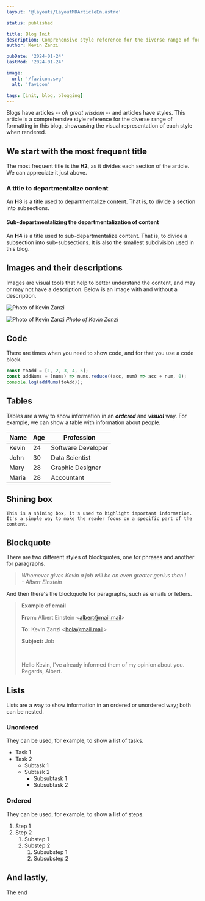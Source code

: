 ```yaml
---
layout: '@layouts/LayoutMDArticleEn.astro'

status: published

title: Blog Init
description: Comprehensive style reference for the diverse range of formatting in this blog, showcasing the visual representation of each style when rendered.
author: Kevin Zanzi

pubDate: '2024-01-24'
lastMod: '2024-01-24'

image:
  url: '/favicon.svg'
  alt: 'favicon'

tags: [init, blog, blogging]
---
```


Blogs have articles _-- oh great wisdom --_ and articles have styles. This article is a comprehensive style reference for the diverse range of formatting in this blog, showcasing the visual representation of each style when rendered.

## We start with the most frequent title

The most frequent title is the **H2**, as it divides each section of the article. We can appreciate it just above.

### A title to departmentalize content

An **H3** is a title used to departmentalize content. That is, to divide a section into subsections.

#### Sub-departmentalizing the departmentalization of content

An **H4** is a title used to sub-departmentalize content. That is, to divide a subsection into sub-subsections. It is also the smallest subdivision used in this blog.

## Images and their descriptions

Images are visual tools that help to better understand the content, and may or may not have a description. Below is an image with and without a description.

![Photo of Kevin Zanzi](/me.webp 'Photo of Kevin Zanzi')

![Photo of Kevin Zanzi](/me.webp 'Photo of Kevin Zanzi')
_Photo of Kevin Zanzi_

## Code

There are times when you need to show code, and for that you use a code block.

```js
const toAdd = [1, 2, 3, 4, 5];
const addNums = (nums) => nums.reduce((acc, num) => acc + num, 0);
console.log(addNums(toAdd));
```

## Tables

Tables are a way to show information in an **_ordered_** and **_visual_** way. For example, we can show a table with information about people.

| Name  | Age | Profession         |
| ----- | --- | ------------------ |
| Kevin | 24  | Software Developer |
| John  | 30  | Data Scientist     |
| Mary  | 28  | Graphic Designer   |
| Maria | 28  | Accountant         |

## Shining box

`This is a shining box, it's used to highlight important information. It's a simple way to make the reader focus on a specific part of the content.`

## Blockquote

There are two different styles of blockquotes, one for phrases and another for paragraphs.

> _Whomever gives Kevin a job will be an even greater genius than I <span style="white-space: nowrap;">- Albert Einstein</span>_

And then there's the blockquote for paragraphs, such as emails or letters.

> **Example of email**
>
> **From:** Albert Einstein &lt;albert@mail.mail&gt;
>
> **To:** Kevin Zanzi &lt;hola@mail.mail&gt;
>
> **Subject:** Job
>
> &nbsp;
>
> Hello Kevin, I've already informed them of my opinion about you. Regards, Albert.

## Lists

Lists are a way to show information in an ordered or unordered way; both can be nested.

### Unordered

They can be used, for example, to show a list of tasks.

- Task 1
- Task 2
  - Subtask 1
  - Subtask 2
    - Subsubtask 1
    - Subsubtask 2

### Ordered

They can be used, for example, to show a list of steps.

1. Step 1
2. Step 2
   1. Substep 1
   2. Substep 2
      1. Subsubstep 1
      2. Subsubstep 2

<!-- ## Small boxes

<section class="details-summary" >
  <details>
    <summary>I'm a summary!</summary>
  </details>
  <article>
    <p>I'm a details element! Lorem ipsum dolor sit amet consectetur adipi sicing elit. Quisquam, quod. Lorem ipsum dolor sit amet consectetur adipi sicing elit. Quisquam, quod.</p>
  </article>
</section>

---

<section class="details-summary" >
  <header>
    <span onclick="this.parentElement.toggleAttribute('aria-expanded')" aria-expanded="false">I'm a summary!</span>
  </header>
  <article>
    <p>I'm a details element! Lorem ipsum dolor sit amet consectetur adipi sicing elit. Quisquam, quod. Lorem ipsum dolor sit amet consectetur adipi sicing elit. Quisquam, quod.</p>
  </article>
</section>

---

### Grupos de pequeños cajones

<article class="details-group">
  <section class="details-summary" >
    <details>
      <summary>I'm a summary!</summary>
    </details>
    <article>
      <p>I'm a details element! Lorem ipsum dolor sit amet consectetur adipi sicing elit. Quisquam, quod. Lorem ipsum dolor sit amet consectetur adipi sicing elit. Quisquam, quod.</p>
    </article>
  </section>
  <section class="details-summary" >
    <details>
      <summary>I'm a summary!</summary>
    </details>
    <article>
      <p>I'm a details element! Lorem ipsum dolor sit amet consectetur adipi sicing elit. Quisquam, quod. Lorem ipsum dolor sit amet consectetur adipi sicing elit. Quisquam, quod.</p>
    </article>
  </section>
</article> -->

## And lastly,

The end
